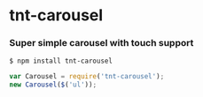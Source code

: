# tnt-carousel
### Super simple carousel with touch support

```ssh
$ npm install tnt-carousel
```

```javascript
var Carousel = require('tnt-carousel');
new Carousel($('ul'));
```